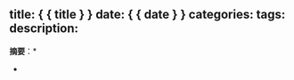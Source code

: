 title: { { title } }
date: { { date } }
categories:
tags:
description:
---
**摘要**：*

*
<!--more-->

